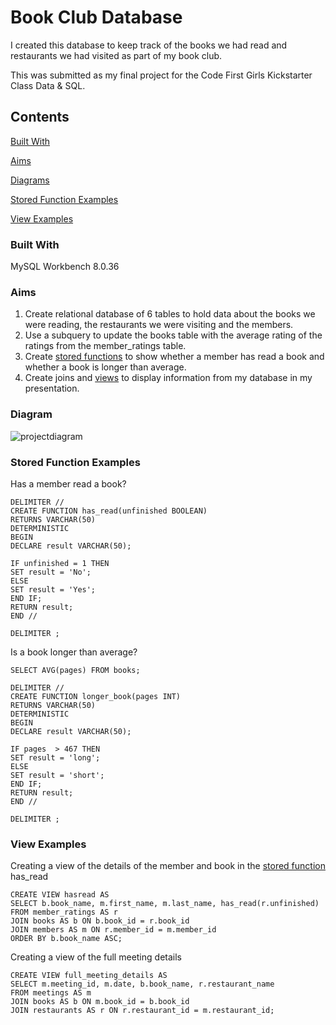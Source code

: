 # Book Club Database

I created this database to keep track of the books we had read and restaurants we had visited as part of my book club. 

This was submitted as my final project for the Code First Girls Kickstarter Class Data & SQL.



## Contents

[Built With](https://github.com/Kat-tat/book-club/edit/main/README.md#built-with)

[Aims](https://github.com/Kat-tat/book-club/edit/main/README.md#aims)

[Diagrams](https://github.com/Kat-tat/book-club/edit/main/README.md#diagrams)

[Stored Function Examples](https://github.com/Kat-tat/book-club/edit/main/README.md#stored-function-examples)

[View Examples](https://github.com/Kat-tat/book-club/edit/main/README.md#view-examples)



### Built With

MySQL Workbench 8.0.36

### Aims

1. Create relational database of 6 tables to hold data about the books we were reading, the restaurants we were visiting and the members.
2. Use a subquery to update the books table with the average rating of the ratings from the member_ratings table.
3. Create [stored functions](https://github.com/Kat-tat/book-club/edit/main/README.md#stored-function-examples) to show whether a member has read a book and whether a book is longer than average.
4. Create joins and [views](https://github.com/Kat-tat/book-club/edit/main/README.md#view-examples) to display information from my database in my presentation. 

### Diagram

![projectdiagram](https://github.com/Kat-tat/book-club/assets/168368191/9668604b-76e2-4a4c-a306-a253839e0ffd)

### Stored Function Examples

Has a member read a book?

```
DELIMITER //
CREATE FUNCTION has_read(unfinished BOOLEAN)
RETURNS VARCHAR(50)
DETERMINISTIC
BEGIN
DECLARE result VARCHAR(50);

IF unfinished = 1 THEN
SET result = 'No';
ELSE 
SET result = 'Yes';
END IF;
RETURN result;
END //

DELIMITER ;
```

Is a book longer than average?
```
SELECT AVG(pages) FROM books;

DELIMITER //
CREATE FUNCTION longer_book(pages INT)
RETURNS VARCHAR(50) 
DETERMINISTIC
BEGIN
DECLARE result VARCHAR(50); 

IF pages  > 467 THEN
SET result = 'long';
ELSE
SET result = 'short';
END IF;
RETURN result;
END //

DELIMITER ;
```

### View Examples

Creating a view of the details of the member and book in the [stored function](https://github.com/Kat-tat/book-club/edit/main/README.md#stored-function-examples) has_read

```
CREATE VIEW hasread AS 
SELECT b.book_name, m.first_name, m.last_name, has_read(r.unfinished)
FROM member_ratings AS r
JOIN books AS b ON b.book_id = r.book_id
JOIN members AS m ON r.member_id = m.member_id
ORDER BY b.book_name ASC;
```

Creating a view of the full meeting details

```
CREATE VIEW full_meeting_details AS
SELECT m.meeting_id, m.date, b.book_name, r.restaurant_name
FROM meetings AS m
JOIN books AS b ON m.book_id = b.book_id
JOIN restaurants AS r ON r.restaurant_id = m.restaurant_id;
```

